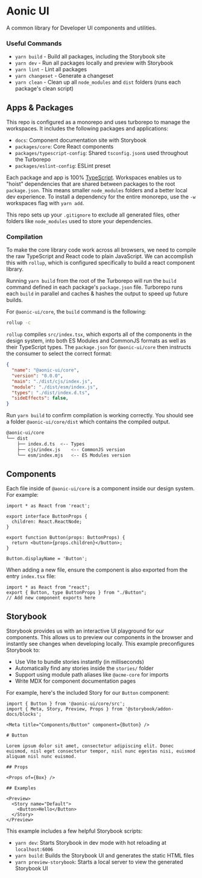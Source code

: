 # Aonic UI
A common library for Developer UI components and utilities.


### Useful Commands

- `yarn build` - Build all packages, including the Storybook site
- `yarn dev` - Run all packages locally and preview with Storybook
- `yarn lint` - Lint all packages
- `yarn changeset` - Generate a changeset
- `yarn clean` - Clean up all `node_modules` and `dist` folders (runs each package's clean script)

## Apps & Packages

This repo is configured as a monorepo and uses turborepo to manage the workspaces. It includes the following packages and applications:

- `docs`: Component documentation site with Storybook
- `packages/core`: Core React components
- `packages/typescript-config`: Shared `tsconfig.json`s used throughout the Turborepo
- `packages/eslint-config`: ESLint preset

Each package and app is 100% [TypeScript](https://www.typescriptlang.org/). Workspaces enables us to "hoist" dependencies that are shared between packages to the root `package.json`. This means smaller `node_modules` folders and a better local dev experience. To install a dependency for the entire monorepo, use the `-w` workspaces flag with `yarn add`.

This repo sets up your `.gitignore` to exclude all generated files, other folders like `node_modules` used to store your dependencies.

### Compilation

To make the core library code work across all browsers, we need to compile the raw TypeScript and React code to plain JavaScript. We can accomplish this with `rollup`, which is configured specifically to build a react component library.

Running `yarn build` from the root of the Turborepo will run the `build` command defined in each package's `package.json` file. Turborepo runs each `build` in parallel and caches & hashes the output to speed up future builds.

For `@aonic-ui/core`, the `build` command is the following:

```bash
rollup -c
```

`rollup` compiles `src/index.tsx`, which exports all of the components in the design system, into both ES Modules and CommonJS formats as well as their TypeScript types. The `package.json` for `@aonic-ui/core` then instructs the consumer to select the correct format:

```json:@aonic-ui/core/package.json
{
  "name": "@aonic-ui/core",
  "version": "0.0.0",
  "main": "./dist/cjs/index.js",
  "module": "./dist/esm/index.js",
  "types": "./dist/index.d.ts",
  "sideEffects": false,
}
```

Run `yarn build` to confirm compilation is working correctly. You should see a folder `@aonic-ui/core/dist` which contains the compiled output.

```bash
@aonic-ui/core
└── dist
    ├── index.d.ts  <-- Types
    ├── cjs/index.js    <-- CommonJS version
    └── esm/index.mjs   <-- ES Modules version
```

## Components

Each file inside of `@aonic-ui/core` is a component inside our design system. For example:

```tsx:@aonic-ui/core/src/Button.tsx
import * as React from 'react';

export interface ButtonProps {
  children: React.ReactNode;
}

export function Button(props: ButtonProps) {
  return <button>{props.children}</button>;
}

Button.displayName = 'Button';
```

When adding a new file, ensure the component is also exported from the entry `index.tsx` file:

```tsx:@aonic-ui/core/src/index.tsx
import * as React from "react";
export { Button, type ButtonProps } from "./Button";
// Add new component exports here
```

## Storybook

Storybook provides us with an interactive UI playground for our components. This allows us to preview our components in the browser and instantly see changes when developing locally. This example preconfigures Storybook to:

- Use Vite to bundle stories instantly (in milliseconds)
- Automatically find any stories inside the `stories/` folder
- Support using module path aliases like `@acme-core` for imports
- Write MDX for component documentation pages

For example, here's the included Story for our `Button` component:

```js:docs/stories/button.stories.mdx
import { Button } from '@aonic-ui/core/src';
import { Meta, Story, Preview, Props } from '@storybook/addon-docs/blocks';

<Meta title="Components/Button" component={Button} />

# Button

Lorem ipsum dolor sit amet, consectetur adipiscing elit. Donec euismod, nisl eget consectetur tempor, nisl nunc egestas nisi, euismod aliquam nisl nunc euismod.

## Props

<Props of={Box} />

## Examples

<Preview>
  <Story name="Default">
    <Button>Hello</Button>
  </Story>
</Preview>
```

This example includes a few helpful Storybook scripts:

- `yarn dev`: Starts Storybook in dev mode with hot reloading at `localhost:6006`
- `yarn build`: Builds the Storybook UI and generates the static HTML files
- `yarn preview-storybook`: Starts a local server to view the generated Storybook UI

